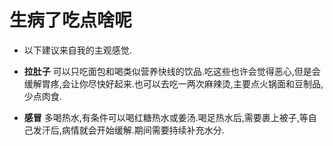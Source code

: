 # 生病了吃点啥呢
* 以下建议来自我的主观感觉.

* **拉肚子**  可以只吃面包和喝类似营养快线的饮品.吃这些也许会觉得恶心,但是会缓解胃疼,会让你尽快好起来.也可以去吃一两次麻辣烫,主要点火锅面和豆制品,少点肉食.
* **感冒**  多喝热水,有条件可以喝红糖热水或姜汤.喝足热水后,需要裹上被子,等自己发汗后,病情就会开始缓解.期间需要持续补充水分.


